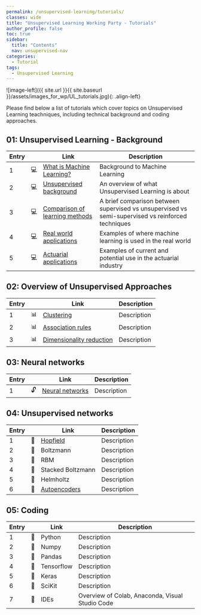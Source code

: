 ```yaml
---
permalink: /unsupervised-learning/tutorials/
classes: wide
title: "Unsupervised Learning Working Party - Tutorials"
author_profile: false
toc: true
sidebar:
  title: "Contents"
  nav: unsupervised-nav
categories:
  - Tutorial
tags:
  - Unsupervised Learning
---
```



![image-left]({{ site.url }}{{ site.baseurl }}/assets/images_for_wp/UL_tutorials.jpg){: .align-left}



Please find below a list of tutorials which cover topics on Unsupervised Learning teachniques, including technical background and coding approaches.

## 01: Unsupervised Learning - Background

| Entry|               |Link                          |Description                    |
| ---- | ------------- |----------------------------- |-------------------------------|
| 1    |:computer:     |[What is Machine Learning?](/unsupervised-learning/tutorial_whatIsML/)     |Background to Machine Learning |
| 2    |:computer:     |[Unsupervised background](/unsupervised-learning/tutorial_ULbackground/)       |An overview of what Unsupervised Learning is about |
| 3    |:computer:     |[Comparison of learning methods](/unsupervised-learning/tutorial_comparison/)      |A brief comparison between supervised vs unsupervised vs semi-supervised vs reinforced techniques|
| 4    |:computer:     |[Real world applications](/unsupervised-learning/tutorial_realApplications/)|Examples of where machine learning is used in the real world|
| 5    |:computer:     |[Actuarial applications](/unsupervised-learning/tutorial_actuarialApplications/)        |Examples of current and potential use in the actuarial industry|

## 02: Overview of Unsupervised Approaches

| Entry|               |Link                          |Description                    |
| -----| ------------- |----------------------------- |-------------------------------|
| 1    | :bar_chart:    |[Clustering](/unsupervised-learning/tutorial_clustering/)                                    |Description                    |
| 2    | :bar_chart:   |[Association rules](/unsupervised-learning/tutorial_association_rules/)                      |Description                    |
| 3    | :bar_chart:   |[Dimensionality reduction](/unsupervised-learning/tutorial_dimensionality_reduction/)        |Description                    |


## 03: Neural networks

| Entry|               |Link                          |Description                    |
| -----| ------------- |----------------------------- |-------------------------------|
| 1    | :unlock:      |[Neural networks](/unsupervised-learning/tutorial_neuralNetworks/)        |Description                    |

## 04: Unsupervised networks

| Entry|               |Link                          |Description                    |
| -----| ------------- |----------------------------- |-------------------------------|
| 1    | :microscope:  |[Hopfield](/unsupervised-learning/tutorial_hopfield/)                      |Description                    |
| 2    | :microscope:  |Boltzmann                     |Description                    |
| 3    | :microscope:  |RBM                           |Description                    |
| 4    | :microscope:  |Stacked Boltzmann             |Description                    |
| 5    | :microscope:  |Helmholtz                     |Description                    |
| 6    | :microscope:  |[Autoencoders](/unsupervised-learning/tutorial_autoencoders/)                      |Description                    |

## 05: Coding

| Entry|               |Link                          |Description                    |
| -----| ------------- |----------------------------- |-------------------------------|
| 1    | :milky_way:  |Python                        |Description                    |
| 2    | :milky_way:  |Numpy                         |Description                    |
| 3    | :milky_way:  |Pandas                        |Description                    |
| 4    | :milky_way:  |Tensorflow                    |Description                    |
| 5    | :milky_way:  |Keras                         |Description                    |
| 6    | :milky_way:  |SciKit                        |Description                    |
| 7    | :milky_way:  |IDEs                          |Overview of Colab, Anaconda, Visual Studio Code|
